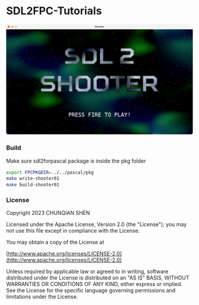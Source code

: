 
# SDL2FPC-Tutorials

<img src="./Shooter.png" style="width: 512px;" />

### Build

Make sure sdl2forpascal package is inside the pkg folder  
```bash
export FPCPKGDIR=../../pascal/pkg
make write-shooter01
make build-shooter01
```

### License

Copyright 2023 CHUNQIAN SHEN  

Licensed under the Apache License, Version 2.0 (the "License"); you may not use this file except in compliance with the License.

You may obtain a copy of the License at

[http://www.apache.org/licenses/LICENSE-2.0](http://www.apache.org/licenses/LICENSE-2.0)

Unless required by applicable law or agreed to in writing, software distributed under the License is distributed on an "AS IS" BASIS, WITHOUT WARRANTIES OR CONDITIONS OF ANY KIND, either express or implied.  See the License for the specific language governing permissions and limitations under the License.
